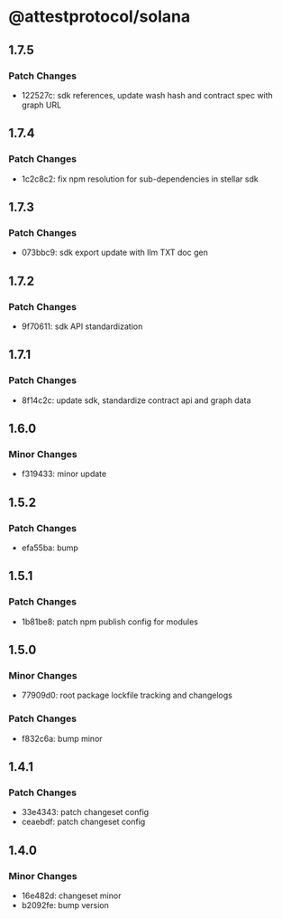 # @attestprotocol/solana

## 1.7.5

### Patch Changes

- 122527c: sdk references, update wash hash and contract spec with graph URL

## 1.7.4

### Patch Changes

- 1c2c8c2: fix npm resolution for sub-dependencies in stellar sdk

## 1.7.3

### Patch Changes

- 073bbc9: sdk export update with llm TXT doc gen

## 1.7.2

### Patch Changes

- 9f70611: sdk API standardization

## 1.7.1

### Patch Changes

- 8f14c2c: update sdk, standardize contract api and graph data

## 1.6.0

### Minor Changes

- f319433: minor update

## 1.5.2

### Patch Changes

- efa55ba: bump

## 1.5.1

### Patch Changes

- 1b81be8: patch npm publish config for modules

## 1.5.0

### Minor Changes

- 77909d0: root package lockfile tracking and changelogs

### Patch Changes

- f832c6a: bump minor

## 1.4.1

### Patch Changes

- 33e4343: patch changeset config
- ceaebdf: patch changeset config

## 1.4.0

### Minor Changes

- 16e482d: changeset minor
- b2092fe: bump version
